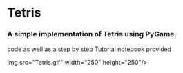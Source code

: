 # Tetris

### A simple implementation of Tetris using PyGame.
code as well as a step by step Tutorial notebook provided

img src="Tetris.gif" width="250" height="250"/>